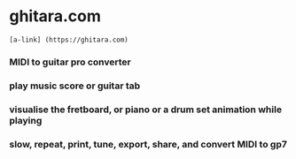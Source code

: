 # ghitara.com

    [a-link] (https://ghitara.com)
      
### MIDI to guitar pro converter
### play music score or guitar tab
### visualise the fretboard, or piano or a drum set animation while playing
### slow, repeat, print, tune, export, share, and convert MIDI to gp7



